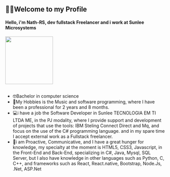 ## 🧏‍♂️Welcome to my Profile
#### Hello, i'm Nath-RS, dev fullstack Freelancer and i work at Sunlee Microsystems 

<div>
<img height="150em" src="https://github-readme-stats.vercel.app/api/top-langs/?username=Nath-RS&layout=compact&langs_count=7&theme=vue"/>
</div>

##

- 🤓Bachelor in computer science
- 🤩My Hobbies is the Music and software programming, where I have been a professional for 2 years and 8 months.
- 💻i have a job the Software Developer in Sunlee TECNOLOGIA EM TI LTDA ME, in the PJ modality, where I provide support and development of projects that use the tools: IBM Steling Connect Direct and Mq, and focus on the use of the C# programming language. and in my spare time I accept external work as a Fullstack freelancer.
- 💨i am Proactive, Communicative, and I have a great hunger for knowledge, my specialty at the moment is HTML5, CSS3, Javascript, in the Front-End and Back-End, specializing in C#, Java, Mysql, SQL Server, but I also have knowledge in other languages ​​such as Python, C, C++, and frameworks such as React, React.native, Bootstrap, Node.Js, .Net, ASP.Net
##

